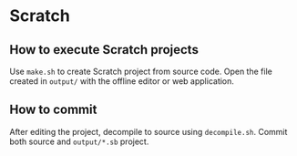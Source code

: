# Scratch

## How to execute Scratch projects

Use `make.sh` to create Scratch project from source code. Open the file created in `output/` with the offline editor or web application.

## How to commit

After editing the project, decompile to source using `decompile.sh`. Commit both source and `output/*.sb` project.

